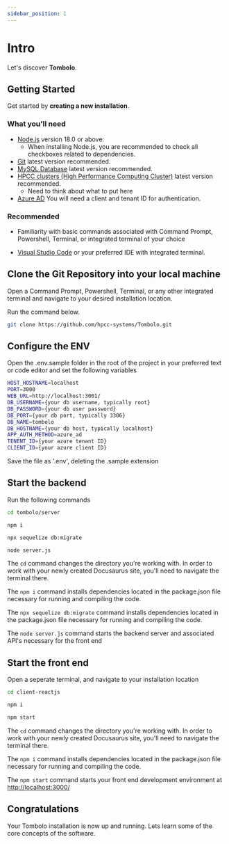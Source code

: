 ```yaml
---
sidebar_position: 1
---
```


# Intro

Let's discover **Tombolo**.

## Getting Started

Get started by **creating a new installation**.

### What you'll need

- [Node.js](https://nodejs.org/en/download/) version 18.0 or above:
  - When installing Node.js, you are recommended to check all checkboxes related to dependencies.
- [Git](https://git-scm.com/downloads) latest version recommended.
- [MySQL Database](https://dev.mysql.com/downloads/) latest version recommended.
- [HPCC clusters (High Performance Computing Cluster)](https://hpccsystems.com/getting-started/) latest version recommended.
  - Need to think about what to put here
- [Azure AD](https://azure.microsoft.com/en-us/free) You will need a client and tenant ID for authentication.

### Recommended

- Familiarity with basic commands associated with Command Prompt, Powershell, Terminal, or integrated terminal of your choice

- [Visual Studio Code](https://code.visualstudio.com/download) or your preferred IDE with integrated terminal.

## Clone the Git Repository into your local machine

Open a Command Prompt, Powershell, Terminal, or any other integrated terminal and navigate to your desired installation location.

Run the command below.

```bash
git clone https://github.com/hpcc-systems/Tombolo.git
```

## Configure the ENV

Open the .env.sample folder in the root of the project in your preferred text or code editor and set the following variables

```bash
HOST_HOSTNAME=localhost
PORT=3000
WEB_URL=http://localhost:3001/
DB_USERNAME={your db username, typically root}
DB_PASSWORD={your db user password}
DB_PORT={your db port, typically 3306}
DB_NAME=tombolo
DB_HOSTNAME={your db host, typically localhost}
APP_AUTH_METHOD=azure_ad
TENENT_ID={your azure tenant ID}
CLIENT_ID={your azure client ID}
```

Save the file as '.env', deleting the .sample extension

## Start the backend

Run the following commands

```bash
cd tombolo/server
```

```bash
npm i
```

```bash
npx sequelize db:migrate
```

```bash
node server.js
```

The `cd` command changes the directory you're working with. In order to work with your newly created Docusaurus site, you'll need to navigate the terminal there.

The `npm i` command installs dependencies located in the package.json file necessary for running and compiling the code.

The `npx sequelize db:migrate` command installs dependencies located in the package.json file necessary for running and compiling the code.

The `node server.js` command starts the backend server and associated API's necessary for the front end

## Start the front end

Open a seperate terminal, and navigate to your installation location

```bash
cd client-reactjs
```

```bash
npm i
```

```bash
npm start
```

The `cd` command changes the directory you're working with. In order to work with your newly created Docusaurus site, you'll need to navigate the terminal there.

The `npm i` command installs dependencies located in the package.json file necessary for running and compiling the code.

The `npm start` command starts your front end development environment at [http://localhost:3000/](http://localhost:3000/)

## Congratulations

Your Tombolo installation is now up and running. Lets learn some of the core concepts of the software.
